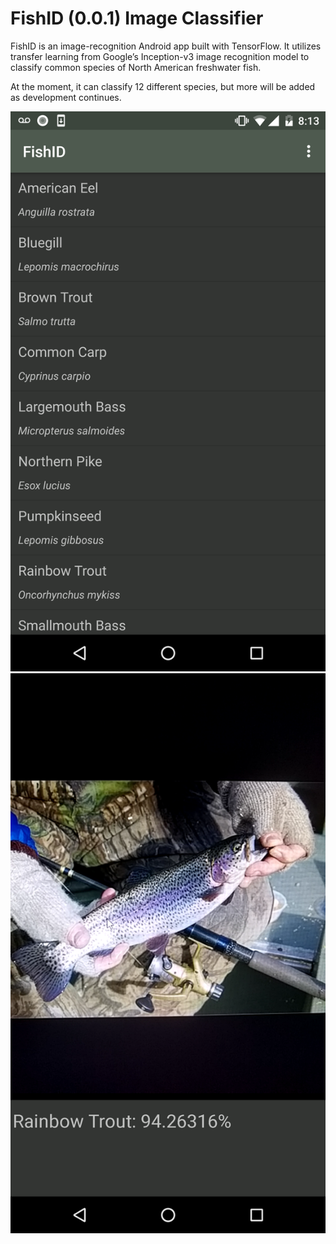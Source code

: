 # FishID (0.0.1) Image Classifier

FishID is an image-recognition Android app built with TensorFlow.
It utilizes transfer learning from Google’s Inception-v3 image recognition model to classify common species of North American freshwater fish.

At the moment, it can classify 12 different species, but more will be added as development continues.

![Screenshot1](screenshot_1.png)
![Screenshot2](screenshot_2.png)